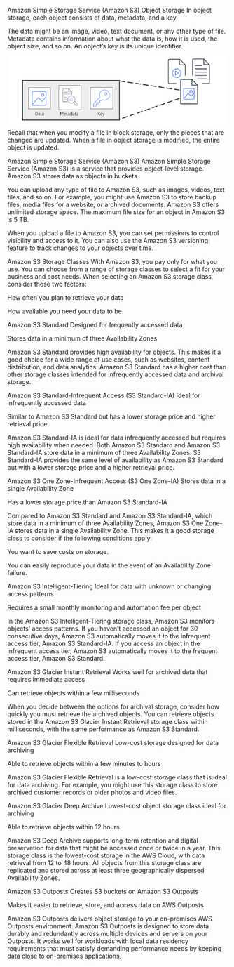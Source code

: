 Amazon Simple Storage Service (Amazon S3)
Object Storage
In object storage, each object consists of data, metadata, and a key.

The data might be an image, video, text document, or any other type of file. Metadata contains information about what the data is, how it is used, the object size, and so on. An object’s key is its unique identifier.

![alt text](image.png)
Recall that when you modify a file in block storage, only the pieces that are changed are updated. When a file in object storage is modified, the entire object is updated.

Amazon Simple Storage Service (Amazon S3)
Amazon Simple Storage Service (Amazon S3)
 is a service that provides object-level storage. Amazon S3 stores data as objects in buckets.

You can upload any type of file to Amazon S3, such as images, videos, text files, and so on. For example, you might use Amazon S3 to store backup files, media files for a website, or archived documents. Amazon S3 offers unlimited storage space. The maximum file size for an object in Amazon S3 is 5 TB.

When you upload a file to Amazon S3, you can set permissions to control visibility and access to it. You can also use the Amazon S3 versioning feature to track changes to your objects over time.

Amazon S3 Storage Classes
With Amazon S3, you pay only for what you use. You can choose from
a range of storage classes
 to select a fit for your business and cost needs. When selecting an Amazon S3 storage class, consider these two factors:

How often you plan to retrieve your data

How available you need your data to be

Amazon S3 Standard
Designed for frequently accessed data

Stores data in a minimum of three Availability Zones

Amazon S3 Standard provides high availability for objects. This makes it a good choice for a wide range of use cases, such as websites, content distribution, and data analytics. Amazon S3 Standard has a higher cost than other storage classes intended for infrequently accessed data and archival storage.

Amazon S3 Standard-Infrequent Access (S3 Standard-IA)
Ideal for infrequently accessed data

Similar to Amazon S3 Standard but has a lower storage price and higher retrieval price

Amazon S3 Standard-IA is ideal for data infrequently accessed but requires high availability when needed. Both Amazon S3 Standard and Amazon S3 Standard-IA store data in a minimum of three Availability Zones. S3 Standard-IA provides the same level of availability as Amazon S3 Standard but with a lower storage price and a higher retrieval price.

Amazon S3 One Zone-Infrequent Access (S3 One Zone-IA)
Stores data in a single Availability Zone

Has a lower storage price than Amazon S3 Standard-IA

Compared to Amazon S3 Standard and Amazon S3 Standard-IA, which store data in a minimum of three Availability Zones, Amazon S3 One Zone-IA stores data in a single Availability Zone. This makes it a good storage class to consider if the following conditions apply:

You want to save costs on storage.

You can easily reproduce your data in the event of an Availability Zone failure.

Amazon S3 Intelligent-Tiering
Ideal for data with unknown or changing access patterns

Requires a small monthly monitoring and automation fee per object

In the Amazon S3 Intelligent-Tiering storage class, Amazon S3 monitors objects’ access patterns. If you haven’t accessed an object for 30 consecutive days, Amazon S3 automatically moves it to the infrequent access tier, Amazon S3 Standard-IA. If you access an object in the infrequent access tier, Amazon S3 automatically moves it to the frequent access tier, Amazon S3 Standard.

Amazon S3 Glacier Instant Retrieval
Works well for archived data that requires immediate access

Can retrieve objects within a few milliseconds

When you decide between the options for archival storage, consider how quickly you must retrieve the archived objects. You can retrieve objects stored in the Amazon S3 Glacier Instant Retrieval storage class within milliseconds, with the same performance as Amazon S3 Standard.

Amazon S3 Glacier Flexible Retrieval
Low-cost storage designed for data archiving

Able to retrieve objects within a few minutes to hours

Amazon S3 Glacier Flexible Retrieval is a low-cost storage class that is ideal for data archiving. For example, you might use this storage class to store archived customer records or older photos and video files.

Amazon S3 Glacier Deep Archive
Lowest-cost object storage class ideal for archiving

Able to retrieve objects within 12 hours

Amazon S3 Deep Archive supports long-term retention and digital preservation for data that might be accessed once or twice in a year. This storage class is the lowest-cost storage in the AWS Cloud, with data retrieval from 12 to 48 hours. All objects from this storage class are replicated and stored across at least three geographically dispersed Availability Zones.

Amazon S3 Outposts
Creates S3 buckets on Amazon S3 Outposts

Makes it easier to retrieve, store, and access data on AWS Outposts

Amazon S3 Outposts delivers object storage to your on-premises AWS Outposts environment. Amazon S3 Outposts is designed to store data durably and redundantly across multiple devices and servers on your Outposts. It works well for workloads with local data residency requirements that must satisfy demanding performance needs by keeping data close to on-premises applications.